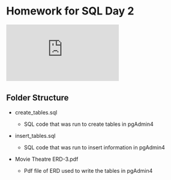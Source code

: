 # Homework for SQL Day 2

![](https://github.com/Acronine/coding_temple_data_analytics/blob/main/week_5/day_2/Movie%20Theatre%20ERD-3.pdf)

## Folder Structure

- create_tables.sql
    - SQL code that was run to create tables in pgAdmin4

- insert_tables.sql
    - SQL code that was run to insert information in pgAdmin4

- Movie Theatre ERD-3.pdf
    - Pdf file of ERD used to write the tables in pgAdmin4
